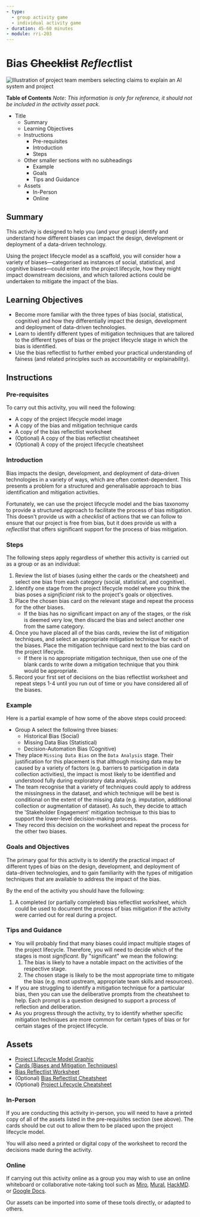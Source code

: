 ```yaml
---
- type: 
  - group activity game
  - individual activity game
- duration: 45-60 minutes
- module: rri-203
---
```


# Bias ~~Checklist~~ *Reflect*list

![Illustration of project team members selecting claims to explain an AI system and project](https://raw.githubusercontent.com/alan-turing-institute/turing-commons/main/docs/assets/images/illustrations/bias.png)

**Table of Contents**
*Note: This information is only for reference, it should not be included in the activity asset pack.*
- Title
   - Summary 
   - Learning Objectives
   - Instructions 
      - Pre-requisites
      - Introduction
      - Steps
   - Other smaller sections with no subheadings
      - Example
      - Goals
      - Tips and Guidance
   - Assets
      - In-Person
      - Online
      
## Summary

This activity is designed to help you (and your group) identify and understand how different biases can impact the design, development or deployment of a data-driven technology.

Using the project lifecycle model as a scaffold, you will consider how a variety of biases—categorised as instances of social, statistical, and cognitive biases—could enter into the project lifecycle, how they might impact downstream decisions, and which tailored actions could be undertaken to mitigate the impact of the bias.

## Learning Objectives

- Become more familiar with the three types of bias (social, statistical, cognitive) and how they differentially impact the design, development and deployment of data-driven technologies.
- Learn to identify different types of mitigation techniques that are tailored to the different types of bias or the project lifecycle stage in which the bias is identified.
- Use the bias reflectlist to further embed your practical understanding of fainess (and related principles such as accountability or explainability).

## Instructions

### Pre-requisites

To carry out this activity, you will need the following:

- A copy of the project lifecycle model image
- A copy of the bias and mitigation technique cards
- A copy of the bias reflectlist worksheet
- (Optional) A copy of the bias reflectlist cheatsheet
- (Optional) A copy of the project lifecycle cheatsheet

### Introduction

Bias impacts the design, development, and deployment of data-driven technologies in a variety of ways, which are often context-dependent.
This presents a problem for a structured and generalisable approach to bias identification and mitigation activities.

Fortunately, we can use the project lifecycle model and the bias taxonomy to provide a structured approach to facilitate the process of bias mitigation.
This doesn't provide us with a *checklist* of actions that we can follow to ensure that our project is free from bias, but it does provide us with a *reflectlist* that offers significant support for the process of bias mitigation.

### Steps

The following steps apply regardless of whether this activity is carried out as a group or as an individual:

1. Review the list of biases (using either the cards or the cheatsheet) and select one bias from each category (social, statistical, and cognitive).
2. Identify one stage from the project lifecycle model where you think the bias poses a *significiant* risk to the project's goals or objectives.
3. Place the chosen bias card on the relevant stage and repeat the process for the other biases.
   - If the bias has no significant impact on any of the stages, or the risk is deemed very low, then discard the bias and select another one from the same category.
4. Once you have placed all of the bias cards, review the list of mitigation techniques, and select an appropriate mitigation technique for each of the biases. Place the mitigation technique card next to the bias card on the project lifecycle.
   - If there is no appropriate mitigation technique, then use one of the blank cards to write down a mitigation technique that you think would be appropriate.
5. Record your first set of decisions on the bias reflectlist worksheet and repeat steps 1-4 until you run out of time or you have considered all of the biases.

### Example

Here is a partial example of how some of the above steps could proceed:

- Group A select the following three biases:
  - Historical Bias (Social)
  - Missing Data Bias (Statistical)
  - Decision-Automation Bias (Cognitive)
- They place `Missing Data Bias` on the `Data Analysis` stage. Their justification for this placement is that although missing data may be caused by a variety of factors (e.g. barriers to participation in data collection activities), the impact is most likely to be identified and understood fully during exploratory data analysis.
- The team recognise that a variety of techniques could apply to address the missingness in the dataset, and which technique will be best is conditional on the extent of the missing data (e.g. imputation, additional collection or augmentation of dataset). As such, they decide to attach the 'Stakeholder Engagement' mitigation technique to this bias to support the lower-level decision-making process.
- They record this decision on the worksheet and repeat the process for the other two biases.

### Goals and Objectives

The primary goal for this activity is to identify the practical impact of different types of bias on the design, development, and deployment of data-driven technologies, and to gain familiarity with the types of mitigation techniques that are available to address the impact of the bias.

By the end of the activity you should have the following:

1. A completed (or partially completed) bias reflectlist worksheet, which could be used to document the process of bias mitigation if the activity were carried out for real during a project.

### Tips and Guidance

- You will probably find that many biases could impact multiple stages of the project lifecycle. Therefore, you will need to decide which of the stages is most *significant*. By "significant" we mean the following:
    1. The bias is likely to have a notable impact on the activities of the respective stage.
    2. The chosen stage is likely to be the most appropriate time to mitigate the bias (e.g. most upstream, appropriate team skills and resources).
- If you are struggling to identify a mitigation technique for a particular bias, then you can use the deliberative prompts from the cheatsheet to help. Each prompt is a question designed to support a process of reflection and deliberation.
- As you progress through the activity, try to identify whether specific mitigation techniques are more common for certain types of bias or for certain stages of the project lifecycle.

## Assets

- [Project Lifecycle Model Graphic]((https://raw.githubusercontent.com/alan-turing-institute/turing-commons/main/docs/assets/images/graphics/project-lifecycle.png))
- [Cards (Biases and Mitigation Techniques)](bias-cards.pdf)
- [Bias Reflectlist Worksheet](reflectlist-worksheet.docx)
- (Optional) [Bias Reflectlist Cheatsheet](bias-reflectlist-cheatsheet.pdf)
- (Optional) [Project Lifecycle Cheatsheet](project-lifecycle-cheatsheet.pdf)

### In-Person

If you are conducting this activity in-person, you will need to have a printed copy of all of the assets listed in the pre-requisites section (see above). The cards should be cut out to allow them to be placed upon the project lifecycle model.

You will also need a printed or digital copy of the worksheet to record the decisions made during the activity.

### Online

If carrying out this activity online as a group you may wish to use an online whiteboard or collaborative note-taking tool such as [Miro](https://miro.com/), [Mural](https://www.mural.co/), [HackMD](https://hackmd.io). or [Google Docs](https://docs.google.com/).

Our assets can be imported into some of these tools directly, or adapted to others.
